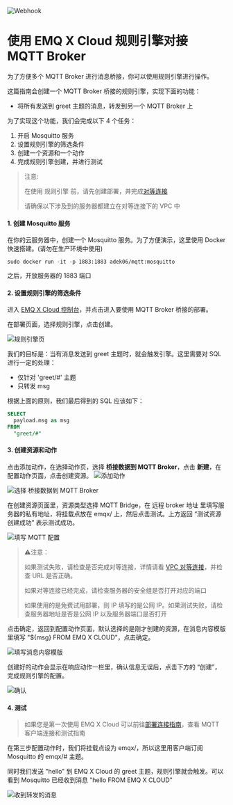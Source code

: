![Webhook](/Users/mac/PycharmProjects/cloud-docs/zh_CN/_assets/deployments/rule_engine/web_hook.jpg)

# 使用 EMQ X Cloud 规则引擎对接 MQTT Broker

为了方便多个 MQTT Broker 进行消息桥接，你可以使用规则引擎进行操作。

这篇指南会创建一个 MQTT Broker 桥接的规则引擎，实现下面的功能：

- 将所有发送到 greet 主题的消息，转发到另一个 MQTT Broker 上



为了实现这个功能，我们会完成以下 4 个任务：

1. 开启 Mosquitto 服务
2. 设置规则引擎的筛选条件
3. 创建一个资源和一个动作
4. 完成规则引擎创建，并进行测试

>注意:
>
>在使用 规则引擎 前，请先创建部署，并完成[对等连接](/Users/mac/PycharmProjects/cloud-docs/zh_CN/deployments/vpc_peering.md)
>
>请确保以下涉及到的服务器都建立在对等连接下的 VPC 中


#### 1. 创建 Mosquitto 服务

在你的云服务器中，创建一个 Mosquitto 服务。为了方便演示，这里使用 Docker 快速搭建。(请勿在生产环境中使用)

```shell
sudo docker run -it -p 1883:1883 adek06/mqtt:mosquitto
```

之后，开放服务器的 1883 端口

#### 2. 设置规则引擎的筛选条件

进入 [EMQ X Cloud 控制台](https://cloud.emqx.io/console/)，并点击进入要使用 MQTT Broker 桥接的部署。

在部署页面，选择规则引擎，点击创建。

![规则引擎页](../_assets/deployments/rule_engine/view_rule_engine.png)

我们的目标是：当有消息发送到 greet 主题时，就会触发引擎。这里需要对 SQL 进行一定的处理：

* 仅针对 'greet/#' 主题
* 只转发 msg 

根据上面的原则，我们最后得到的 SQL 应该如下：

```sql
SELECT
  payload.msg as msg
FROM
  "greet/#"
```


#### 3. 创建资源和动作
点击添加动作，在选择动作页，选择 **桥接数据到 MQTT Broker**，点击 **新建**，在配置动作页面，点击创建资源。
![添加动作](../_assets/deployments/rule_engine/add_mqtt_action01.png)

![选择 桥接数据到 MQTT Broker](../_assets/deployments/rule_engine/add_mqtt_action02.png)



在创建资源页面里，资源类型选择 MQTT Bridge，在 远程 broker 地址 里填写服务器的私有地址，将挂载点放在 emqx/ 上，然后点击测试。上方返回 “测试资源创建成功” 表示测试成功。

![填写 MQTT 配置](../_assets/deployments/rule_engine/add_mqtt_action03.png)

> ⚠️注意：
>
> 如果测试失败，请检查是否完成对等连接，详情请看 [VPC 对等连接](../deployments/vpc_peering.md)，并检查 URL 是否正确。 
>
> 如果对等连接已经完成，请检查服务器的安全组是否打开对应的端口
>
> 如果使用的是免费试用部署，则 IP 填写的是公网 IP。如果测试失败，请检查服务器地址是否是公网 IP 以及服务器端口是否打开



点击确定，返回到配置动作页面，默认选择的是刚才创建的资源，在消息内容模版里填写 "${msg} FROM EMQ X CLOUD"，点击确定。

![填写消息内容模版](../_assets/deployments/rule_engine/add_mqtt_action04.png)

创建好的动作会显示在响应动作一栏里，确认信息无误后，点击下方的 “创建”，完成规则引擎的配置。

![确认](../_assets/deployments/rule_engine/add_mqtt_action05.png)



#### 4. 测试

>如果您是第一次使用 EMQ X Cloud 可以前往[部署连接指南](/Users/mac/PycharmProjects/cloud-docs/zh_CN/deployments/connections.md)，查看 MQTT 客户端连接和测试指南

在第三步配置动作时，我们将挂载点设为 emqx/，所以这里用客户端订阅 Mosquitto 的 emqx/# 主题。

同时我们发送 "hello" 到 EMQ X Cloud 的 greet 主题，规则引擎就会触发。可以看到 Mosquitto 已经收到消息 "hello FROM EMQ X CLOUD"

![收到转发的消息](../_assets/deployments/rule_engine/add_mqtt_action06.png)

